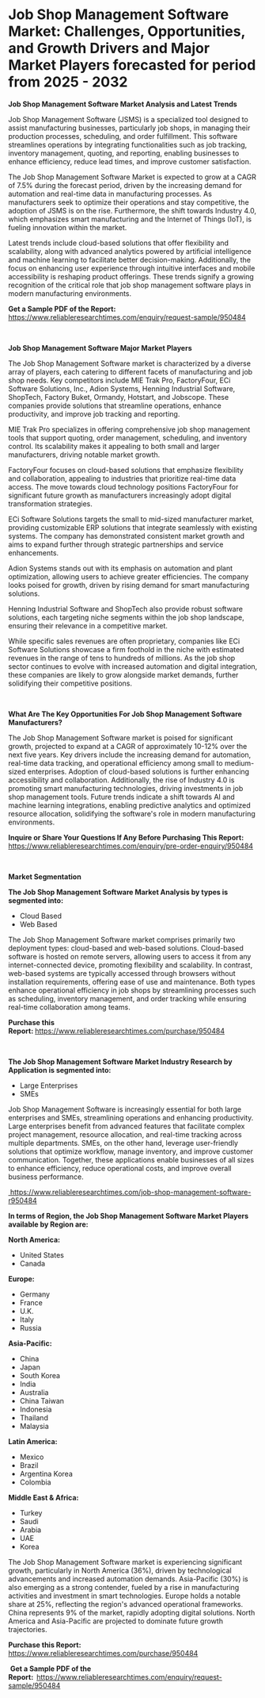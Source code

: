 <p><h1>Job Shop Management Software Market: Challenges, Opportunities, and Growth Drivers and Major Market Players forecasted for period from 2025 - 2032</h1></p><p><strong>Job Shop Management Software Market Analysis and Latest Trends</strong></p>
<p><p>Job Shop Management Software (JSMS) is a specialized tool designed to assist manufacturing businesses, particularly job shops, in managing their production processes, scheduling, and order fulfillment. This software streamlines operations by integrating functionalities such as job tracking, inventory management, quoting, and reporting, enabling businesses to enhance efficiency, reduce lead times, and improve customer satisfaction.</p><p>The Job Shop Management Software Market is expected to grow at a CAGR of 7.5% during the forecast period, driven by the increasing demand for automation and real-time data in manufacturing processes. As manufacturers seek to optimize their operations and stay competitive, the adoption of JSMS is on the rise. Furthermore, the shift towards Industry 4.0, which emphasizes smart manufacturing and the Internet of Things (IoT), is fueling innovation within the market.</p><p>Latest trends include cloud-based solutions that offer flexibility and scalability, along with advanced analytics powered by artificial intelligence and machine learning to facilitate better decision-making. Additionally, the focus on enhancing user experience through intuitive interfaces and mobile accessibility is reshaping product offerings. These trends signify a growing recognition of the critical role that job shop management software plays in modern manufacturing environments.</p></p>
<p><strong>Get a Sample PDF of the Report:&nbsp;</strong> <a href="https://www.reliableresearchtimes.com/enquiry/request-sample/950484?utm_campaign=3678&utm_medium=2&utm_source=Github&utm_content=ia&utm_term=17042025&utm_id=job-shop-management-software">https://www.reliableresearchtimes.com/enquiry/request-sample/950484</a></p>
<p>&nbsp;</p>
<p><strong>Job Shop Management Software Major Market Players</strong></p>
<p><p>The Job Shop Management Software market is characterized by a diverse array of players, each catering to different facets of manufacturing and job shop needs. Key competitors include MIE Trak Pro, FactoryFour, ECi Software Solutions, Inc., Adion Systems, Henning Industrial Software, ShopTech, Factory Buket, Ormandy, Hotstart, and Jobscope. These companies provide solutions that streamline operations, enhance productivity, and improve job tracking and reporting.</p><p>MIE Trak Pro specializes in offering comprehensive job shop management tools that support quoting, order management, scheduling, and inventory control. Its scalability makes it appealing to both small and larger manufacturers, driving notable market growth.</p><p>FactoryFour focuses on cloud-based solutions that emphasize flexibility and collaboration, appealing to industries that prioritize real-time data access. The move towards cloud technology positions FactoryFour for significant future growth as manufacturers increasingly adopt digital transformation strategies.</p><p>ECi Software Solutions targets the small to mid-sized manufacturer market, providing customizable ERP solutions that integrate seamlessly with existing systems. The company has demonstrated consistent market growth and aims to expand further through strategic partnerships and service enhancements.</p><p>Adion Systems stands out with its emphasis on automation and plant optimization, allowing users to achieve greater efficiencies. The company looks poised for growth, driven by rising demand for smart manufacturing solutions.</p><p>Henning Industrial Software and ShopTech also provide robust software solutions, each targeting niche segments within the job shop landscape, ensuring their relevance in a competitive market.</p><p>While specific sales revenues are often proprietary, companies like ECi Software Solutions showcase a firm foothold in the niche with estimated revenues in the range of tens to hundreds of millions. As the job shop sector continues to evolve with increased automation and digital integration, these companies are likely to grow alongside market demands, further solidifying their competitive positions.</p></p>
<p>&nbsp;</p>
<p><strong>What Are The Key Opportunities For Job Shop Management Software Manufacturers?</strong></p>
<p><p>The Job Shop Management Software market is poised for significant growth, projected to expand at a CAGR of approximately 10-12% over the next five years. Key drivers include the increasing demand for automation, real-time data tracking, and operational efficiency among small to medium-sized enterprises. Adoption of cloud-based solutions is further enhancing accessibility and collaboration. Additionally, the rise of Industry 4.0 is promoting smart manufacturing technologies, driving investments in job shop management tools. Future trends indicate a shift towards AI and machine learning integrations, enabling predictive analytics and optimized resource allocation, solidifying the software's role in modern manufacturing environments.</p></p>
<p><strong>Inquire or Share Your Questions If Any Before Purchasing This Report:</strong> <a href="https://www.reliableresearchtimes.com/enquiry/pre-order-enquiry/950484?utm_campaign=3678&utm_medium=2&utm_source=Github&utm_content=ia&utm_term=17042025&utm_id=job-shop-management-software">https://www.reliableresearchtimes.com/enquiry/pre-order-enquiry/950484</a></p>
<p>&nbsp;</p>
<p><strong>Market Segmentation</strong></p>
<p><strong>The Job Shop Management Software Market Analysis by types is segmented into:</strong></p>
<p><ul><li>Cloud Based</li><li>Web Based</li></ul></p>
<p><p>The Job Shop Management Software market comprises primarily two deployment types: cloud-based and web-based solutions. Cloud-based software is hosted on remote servers, allowing users to access it from any internet-connected device, promoting flexibility and scalability. In contrast, web-based systems are typically accessed through browsers without installation requirements, offering ease of use and maintenance. Both types enhance operational efficiency in job shops by streamlining processes such as scheduling, inventory management, and order tracking while ensuring real-time collaboration among teams.</p></p>
<p><strong>Purchase this Report:&nbsp;</strong><a href="https://www.reliableresearchtimes.com/purchase/950484?utm_campaign=3678&utm_medium=2&utm_source=Github&utm_content=ia&utm_term=17042025&utm_id=job-shop-management-software">https://www.reliableresearchtimes.com/purchase/950484</a></p>
<p>&nbsp;</p>
<p><strong>The Job Shop Management Software Market Industry Research by Application is segmented into:</strong></p>
<p><ul><li>Large Enterprises</li><li>SMEs</li></ul></p>
<p><p>Job Shop Management Software is increasingly essential for both large enterprises and SMEs, streamlining operations and enhancing productivity. Large enterprises benefit from advanced features that facilitate complex project management, resource allocation, and real-time tracking across multiple departments. SMEs, on the other hand, leverage user-friendly solutions that optimize workflow, manage inventory, and improve customer communication. Together, these applications enable businesses of all sizes to enhance efficiency, reduce operational costs, and improve overall business performance.</p></p>
<p><a href="https://www.reliableresearchtimes.com/job-shop-management-software-r950484?utm_campaign=3678&utm_medium=2&utm_source=Github&utm_content=ia&utm_term=17042025&utm_id=job-shop-management-software">&nbsp;https://www.reliableresearchtimes.com/job-shop-management-software-r950484</a></p>
<p><strong>In terms of Region, the Job Shop Management Software Market Players available by Region are:</strong></p>
<p>
    <p> <strong> North America: </strong>
        <ul>
            <li>United States</li>
            <li>Canada</li>
        </ul>
        </p> 
    <p> <strong> Europe: </strong>
        <ul>
            <li>Germany</li>
            <li>France</li>
            <li>U.K.</li>
            <li>Italy</li>
            <li>Russia</li>
        </ul>
        </p> 
    <p> <strong> Asia-Pacific: </strong>
        <ul>
            <li>China</li>
            <li>Japan</li>
            <li>South Korea</li>
            <li>India</li>
            <li>Australia</li>
            <li>China Taiwan</li>
            <li>Indonesia</li>
            <li>Thailand</li>
            <li>Malaysia</li>
        </ul>
        </p> 
    <p> <strong> Latin America: </strong>
        <ul>
            <li>Mexico</li>
            <li>Brazil</li>
            <li>Argentina Korea</li>
            <li>Colombia</li>
        </ul>
        </p> 
    <p> <strong> Middle East & Africa: </strong>
        <ul>
            <li>Turkey</li>
            <li>Saudi</li>
            <li>Arabia</li>
            <li>UAE</li>
            <li>Korea</li>
        </ul>
    </p>
    </p>
<p><p>The Job Shop Management Software market is experiencing significant growth, particularly in North America (36%), driven by technological advancements and increased automation demands. Asia-Pacific (30%) is also emerging as a strong contender, fueled by a rise in manufacturing activities and investment in smart technologies. Europe holds a notable share at 25%, reflecting the region's advanced operational frameworks. China represents 9% of the market, rapidly adopting digital solutions. North America and Asia-Pacific are projected to dominate future growth trajectories.</p></p>
<p><strong>Purchase this Report: </strong><a href="https://www.reliableresearchtimes.com/purchase/950484?utm_campaign=3678&utm_medium=2&utm_source=Github&utm_content=ia&utm_term=17042025&utm_id=job-shop-management-software">https://www.reliableresearchtimes.com/purchase/950484</a></p>
<p>&nbsp;<strong>Get a Sample PDF of the Report:&nbsp;&nbsp;</strong><a href="https://www.reliableresearchtimes.com/enquiry/request-sample/950484?utm_campaign=3678&utm_medium=2&utm_source=Github&utm_content=ia&utm_term=17042025&utm_id=job-shop-management-software">https://www.reliableresearchtimes.com/enquiry/request-sample/950484</a></p>
<p><strong></strong></p>
<p><p></p><p></p><p></p></p>